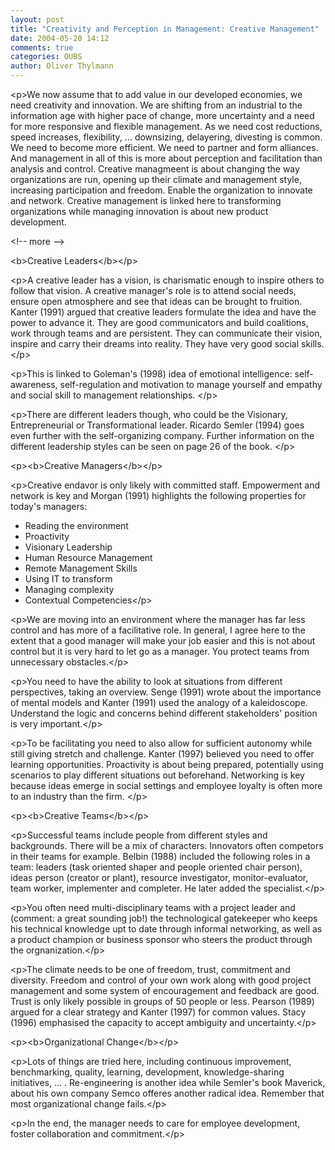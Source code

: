 ```yaml
---
layout: post
title: "Creativity and Perception in Management: Creative Management"
date: 2004-05-20 14:12
comments: true
categories: OUBS
author: Oliver Thylmann
---
```



&lt;p&gt;We now assume that to add value in our developed economies, we need creativity and innovation. We are shifting from an industrial to the information age with higher pace of change, more uncertainty and a need for more responsive and flexible management. As we need cost reductions, speed increases, flexibility, ... downsizing, delayering, divesting is common. We need to become more efficient. We need to partner and form alliances. And management in all of this is more about perception and facilitation than analysis and control. Creative managmeent is about changing the way organizations are run, opening up their climate and management style, increasing participation and freedom. Enable the organization to innovate and network. Creative management is linked here to transforming organizations while managing innovation is about new product development.


&lt;!-- more --&gt;


&lt;b&gt;Creative Leaders&lt;/b&gt;&lt;/p&gt;

&lt;p&gt;A creative leader has a vision, is charismatic enough to inspire others to follow that vision. A creative manager's role is to attend social needs, ensure open atmosphere and see that ideas can be brought to fruition. Kanter (1991) argued that creative leaders formulate the idea and have the power to advance it. They are good communicators and build coalitions, work through teams and are persistent. They can communicate their vision, inspire and carry their dreams into reality. They have very good social skills. &lt;/p&gt;

&lt;p&gt;This is linked to Goleman's (1998) idea of emotional intelligence: self-awareness, self-regulation and  motivation to manage yourself and empathy and social skill to management relationships. &lt;/p&gt;

&lt;p&gt;There are different leaders though, who could be the Visionary, Entrepreneurial or Transformational leader. Ricardo Semler (1994) goes even further with the self-organizing company. Further information on the different leadership styles can be seen on page 26 of the book. &lt;/p&gt;

&lt;p&gt;&lt;b&gt;Creative Managers&lt;/b&gt;&lt;/p&gt;

&lt;p&gt;Creative endavor is only likely with committed staff. Empowerment and network is key and Morgan (1991) highlights the following properties for today's managers:
- Reading the environment
- Proactivity
- Visionary Leadership
- Human Resource Management
- Remote Management Skills
- Using IT to transform
- Managing complexity
- Contextual Competencies&lt;/p&gt;

&lt;p&gt;We are moving into an environment where the manager has far less control and has more of a facilitative role. In general, I agree here to the extent that a good manager will make your job easier and this is not about control but it is very hard to let go as a manager. You protect teams from unnecessary obstacles.&lt;/p&gt;

&lt;p&gt;You need to have the ability to look at situations from different perspectives, taking an overview. Senge (1991) wrote about the importance of mental models and Kanter (1991) used the analogy of a kaleidoscope. Understand the logic and concerns behind different stakeholders' position is very important.&lt;/p&gt;

&lt;p&gt;To be facilitating you need to also allow for sufficient autonomy while still giving stretch and challenge. Kanter (1997) believed you need to offer learning opportunities. Proactivity is about being prepared, potentially using scenarios to play different situations out beforehand. Networking is key because ideas emerge in social settings and employee loyalty is often more to an industry than the firm. &lt;/p&gt;

&lt;p&gt;&lt;b&gt;Creative Teams&lt;/b&gt;&lt;/p&gt;

&lt;p&gt;Successful teams include people from different styles and backgrounds. There will be a mix of characters. Innovators often competors in their teams for example. Belbin (1988) included the following roles in a team: leaders (task oriented shaper and people oriented chair person), ideas person (creator or plant), resource investigator, monitor-evaluator, team worker, implementer and completer. He later added the specialist.&lt;/p&gt;

&lt;p&gt;You often need multi-disciplinary teams with a project leader and (comment: a great sounding job!) the technological gatekeeper who keeps his technical knowledge upt to date through informal networking, as well as a product champion or business sponsor who steers the product through the orgnanization.&lt;/p&gt;

&lt;p&gt;The climate needs to be one of freedom, trust, commitment and diversity. Freedom and control of your own work along with good project management and some system of encouragement and feedback are good. Trust is only likely possible in groups of 50 people or less. Pearson (1989) argued for a clear strategy and Kanter (1997) for common values. Stacy (1996) emphasised the capacity to accept ambiguity and uncertainty.&lt;/p&gt;

&lt;p&gt;&lt;b&gt;Organizational Change&lt;/b&gt;&lt;/p&gt;

&lt;p&gt;Lots of things are tried here, including continuous improvement, benchmarking, quality, learning, development, knowledge-sharing initiatives, ... . Re-engineering is another idea while Semler's book Maverick, about his own company Semco offeres another radical idea. Remember that most organizational change fails.&lt;/p&gt;

&lt;p&gt;In the end, the manager needs to care for employee development, foster collaboration and commitment.&lt;/p&gt;




